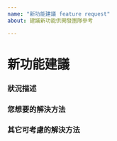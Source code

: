 ```yaml
---
name: "新功能建議 feature request"
about: 建議新功能供開發團隊參考

---
```

<!--
您好！😄
為了加快處理速度，請在建立新的回報前搜尋既有的回報（處理中及已解決）。既有的回報通常包含處理方法以及解決進度的資訊。
-->

# 新功能建議

### 狀況描述
<!-- ✍️ 請簡要、清楚地描述此功能有所作用或幫助的情境 -->


### 您想要的解決方法
<!-- ✍️ 若您有建議的解決方法，請寫在這裡 -->


### 其它可考慮的解決方法
<!-- ✍️ 是否有替代的解法？請寫在此 -->
